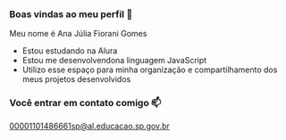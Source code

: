 ### Boas vindas ao meu perfil 💙

Meu nome é Ana Júlia Fiorani Gomes 

- Estou estudando na Alura
- Estou me desenvolvendona linguagem JavaScript
- Utilizo esse espaço para minha organização e compartilhamento dos meus projetos desenvolvidos

 ### Você entrar em contato comigo 📫

00001101486661sp@al.educacao.sp.gov.br
